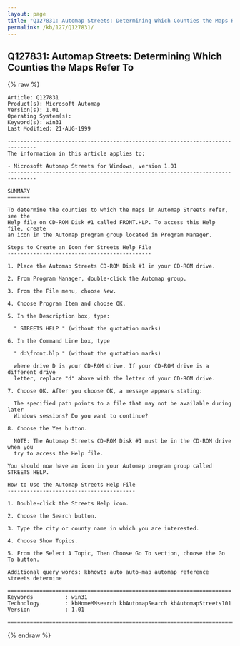 ```yaml
---
layout: page
title: "Q127831: Automap Streets: Determining Which Counties the Maps Refer To"
permalink: /kb/127/Q127831/
---
```


## Q127831: Automap Streets: Determining Which Counties the Maps Refer To

{% raw %}

	Article: Q127831
	Product(s): Microsoft Automap
	Version(s): 1.01
	Operating System(s): 
	Keyword(s): win31
	Last Modified: 21-AUG-1999
	
	-------------------------------------------------------------------------------
	The information in this article applies to:
	
	- Microsoft Automap Streets for Windows, version 1.01 
	-------------------------------------------------------------------------------
	
	SUMMARY
	=======
	
	To determine the counties to which the maps in Automap Streets refer, see the
	Help file on CD-ROM Disk #1 called FRONT.HLP. To access this Help file, create
	an icon in the Automap program group located in Program Manager.
	
	Steps to Create an Icon for Streets Help File
	---------------------------------------------
	
	1. Place the Automap Streets CD-ROM Disk #1 in your CD-ROM drive.
	
	2. From Program Manager, double-click the Automap group.
	
	3. From the File menu, choose New.
	
	4. Choose Program Item and choose OK.
	
	5. In the Description box, type:
	
	  " STREETS HELP " (without the quotation marks)
	
	6. In the Command Line box, type
	
	  " d:\front.hlp " (without the quotation marks)
	
	  where drive D is your CD-ROM drive. If your CD-ROM drive is a different drive
	  letter, replace "d" above with the letter of your CD-ROM drive.
	
	7. Choose OK. After you choose OK, a message appears stating:
	
	  The specified path points to a file that may not be available during later
	  Windows sessions? Do you want to continue?
	
	8. Choose the Yes button.
	
	  NOTE: The Automap Streets CD-ROM Disk #1 must be in the CD-ROM drive when you
	  try to access the Help file.
	
	You should now have an icon in your Automap program group called STREETS HELP.
	
	How to Use the Automap Streets Help File
	----------------------------------------
	
	1. Double-click the Streets Help icon.
	
	2. Choose the Search button.
	
	3. Type the city or county name in which you are interested.
	
	4. Choose Show Topics.
	
	5. From the Select A Topic, Then Choose Go To section, choose the Go To button.
	
	Additional query words: kbhowto auto auto-map automap reference streets determine
	
	======================================================================
	Keywords          : win31 
	Technology        : kbHomeMMsearch kbAutomapSearch kbAutomapStreets101
	Version           : 1.01
	
	=============================================================================
	

{% endraw %}

